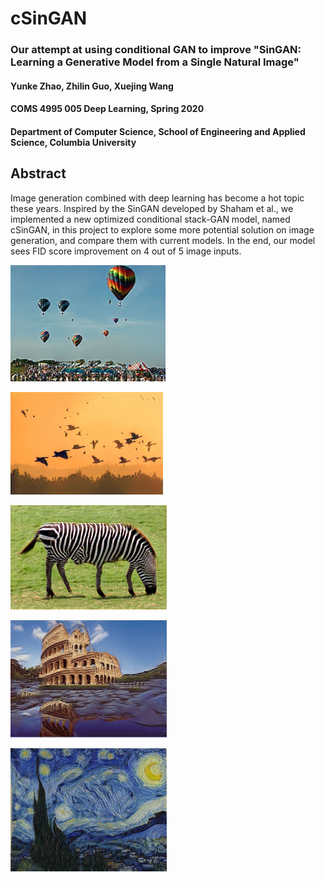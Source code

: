 # cSinGAN

### Our attempt at using conditional GAN to improve "SinGAN: Learning a Generative Model from a Single Natural Image"

#### Yunke Zhao, Zhilin Guo, Xuejing Wang

#### COMS 4995 005 Deep Learning, Spring 2020

#### Department of Computer Science, School of Engineering and Applied Science, Columbia University


## Abstract
Image generation combined with deep learning has become a hot topic these years. Inspired by the SinGAN developed by Shaham et al., we implemented a new optimized conditional stack-GAN model, named cSinGAN, in this project to explore some more potential solution on image generation, and compare them with current models. In the end, our model sees FID score improvement on 4 out of 5 image inputs.


![](imgs/balloons.png)

![](imgs/birds.png)

![](imgs/zebra.png)

![](imgs/colusseum.png)

![](imgs/starry_night.png)


